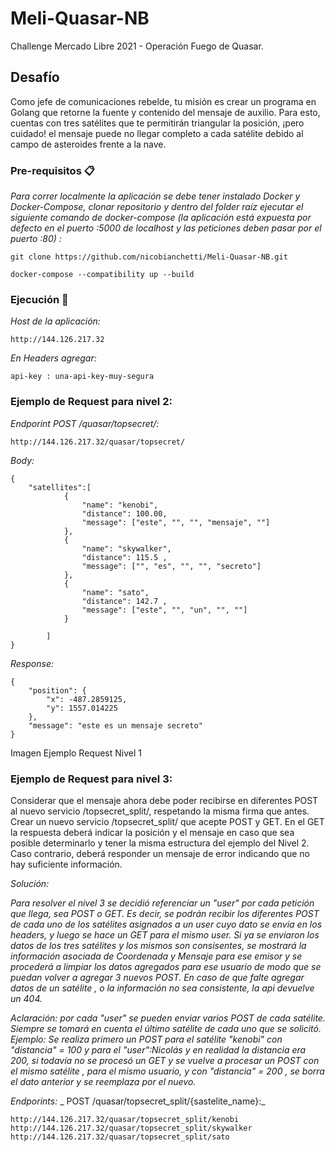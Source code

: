 # Meli-Quasar-NB
Challenge Mercado Libre 2021 - Operación Fuego de Quasar.

## Desafío 

Como jefe de comunicaciones rebelde, tu misión es crear un programa en Golang que retorne
la fuente y contenido del mensaje de auxilio. Para esto, cuentas con tres satélites que te
permitirán triangular la posición, ¡pero cuidado! el mensaje puede no llegar completo a cada
satélite debido al campo de asteroides frente a la nave.

### Pre-requisitos 📋

_Para correr localmente la aplicación se debe tener instalado Docker y Docker-Compose, clonar repositorio y dentro del folder raíz ejecutar el siguiente comando de docker-compose (la aplicación está expuesta por defecto en el puerto :5000 de localhost y las peticiones deben pasar por el puerto :80) :_

```
git clone https://github.com/nicobianchetti/Meli-Quasar-NB.git
```

```
docker-compose --compatibility up --build
```

### Ejecución 🚀


_Host de la aplicación:_

```
http://144.126.217.32
```
_En Headers agregar:_

```
api-key : una-api-key-muy-segura
```

### Ejemplo de Request para nivel 2:

_Endporint POST /quasar/topsecret/:_

```
http://144.126.217.32/quasar/topsecret/
```

_Body:_

```
{
    "satellites":[
            {
                "name": "kenobi",
                "distance": 100.00,
                "message": ["este", "", "", "mensaje", ""]
            },
            {
                "name": "skywalker",
                "distance": 115.5 ,
                "message": ["", "es", "", "", "secreto"]
            },
            {
                "name": "sato",
                "distance": 142.7 ,
                "message": ["este", "", "un", "", ""]
            }

        ]
}
```
_Response:_

```
{
    "position": {
        "x": -487.2859125,
        "y": 1557.014225
    },
    "message": "este es un mensaje secreto"
}
```

Imagen Ejemplo Request Nivel 1

### Ejemplo de Request para nivel 3:

Considerar que el mensaje ahora debe poder recibirse en diferentes POST al nuevo servicio
/topsecret_split/, respetando la misma firma que antes.
Crear un nuevo servicio /topsecret_split/ que acepte POST y GET. En el GET la
respuesta deberá indicar la posición y el mensaje en caso que sea posible determinarlo y tener
la misma estructura del ejemplo del Nivel 2. Caso contrario, deberá responder un mensaje de
error indicando que no hay suficiente información.

_Solución:_

_Para resolver el nivel 3 se decidió referenciar un "user" por cada petición que llega, sea POST o GET. Es decir, se podrán recibir los diferentes POST de cada uno de los satélites asignados a un user cuyo dato se envía en los headers, y luego se hace un GET para el mismo user. Si ya se enviaron los datos de los tres satélites y los mismos son consisentes, se mostrará la información asociada de Coordenada y Mensaje para ese emisor y se procederá a limpiar los datos agregados para ese usuario de modo que se puedan volver a agregar 3 nuevos POST. En caso de que falte agregar datos de un satélite , o la información no sea consistente, la api devuelve un 404._

_Aclaración: por cada "user" se pueden enviar varios POST de cada satélite. Siempre se tomará en cuenta el último satélite de cada uno que se solicitó. Ejemplo: Se realiza primero un POST para el satélite "kenobi" con "distancia" = 100 y para el "user":Nicolás y en realidad la distancia era 200, si todavía no se procesó un GET y se vuelve a procesar un POST con el mismo satélite , para el mismo usuario, y con "distancia" = 200 , se borra el dato anterior y se reemplaza por el nuevo._

_Endporints:_
_ POST /quasar/topsecret_split/{sastelite_name}:_

```
http://144.126.217.32/quasar/topsecret_split/kenobi
http://144.126.217.32/quasar/topsecret_split/skywalker
http://144.126.217.32/quasar/topsecret_split/sato
```







